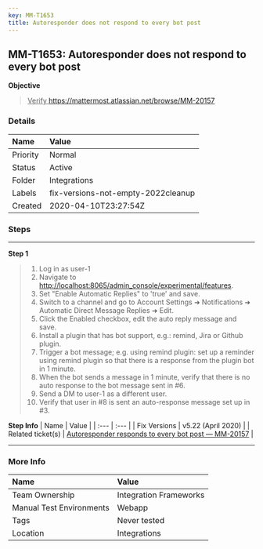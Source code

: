 ```yaml
---
key: MM-T1653
title: Autoresponder does not respond to every bot post
---
```


## MM-T1653: Autoresponder does not respond to every bot post

**Objective**

> <article><u>Verify&nbsp;<a href="https://mattermost.atlassian.net/browse/MM-20157">https://mattermost.atlassian.net/browse/MM-20157</a></u></article>

### Details

| Name     | Value                              |
| :------- | :--------------------------------- |
| Priority | Normal                             |
| Status   | Active                             |
| Folder   | Integrations                       |
| Labels   | fix-versions-not-empty-2022cleanup |
| Created  | 2020-04-10T23:27:54Z               |

### Steps

<hr/>

**Step 1**

> <article><ol><li>Log in as user-1</li><li>Navigate to <a href="http://localhost:8065/admin_console/experimental/features" title="Follow link">http://localhost:8065/admin_console/experimental/features</a>.</li><li>Set "Enable Automatic Replies" to 'true' and save.</li><li>Switch to a channel and go to Account Settings ➜ Notifications ➜ Automatic Direct Message Replies ➜ Edit.</li><li>Click the Enabled checkbox, edit the auto reply message and save.</li><li>Install a plugin that has bot support, e.g.: remind, Jira or Github plugin.</li><li>Trigger a bot message; e.g. using remind plugin: set up a reminder using remind plugin so that there is a response from the plugin bot in 1 minute.</li><li>When the bot sends a message in 1 minute, verify that there is no auto response to the bot message sent in #6.</li><li>Send a DM to user-1 as a different user.</li><li>Verify that user in #8 is sent an auto-response message set up in #3.</li></ol></article>

**Step Info**
| Name | Value |
| :--- | :--- |
| Fix Versions | v5.22 (April 2020) |
| Related ticket(s) | <a href="https://mattermost.atlassian.net/browse/MM-20157">Autoresponder responds to every bot post — MM-20157</a> |

<hr/>

### More Info

| Name                     | Value                  |
| :----------------------- | :--------------------- |
| Team Ownership           | Integration Frameworks |
| Manual Test Environments | Webapp                 |
| Tags                     | Never tested           |
| Location                 | Integrations           |

